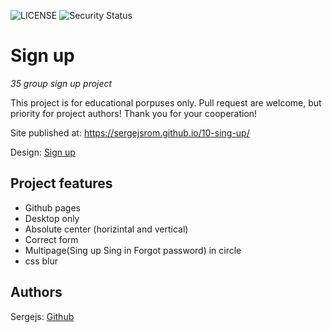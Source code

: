 ![LICENSE](https://img.shields.io/badge/license-MIT-blue.svg?style=flat-square)
![Security Status](https://img.shields.io/security-headers?label=Security&url=https%3A%2F%2Fgithub.com&style=flat-square)

# Sign up

_35 group sign up project_

This project is for educational porpuses only. Pull request are welcome, but priority for project authors! Thank you for your cooperation!

Site published at: https://sergejsrom.github.io/10-sing-up/

Design: [Sign up](https://cdn.discordapp.com/attachments/648536139677958156/648860801997996052/day1dr.png)

## Project features

-   Github pages
-   Desktop only
-   Absolute center (horizintal and vertical)
-   Correct form
-   Multipage(Sing up
    Sing in
    Forgot password) in circle
-   css blur

## Authors

Sergejs: [Github](https://github.com/SergejsRom)
